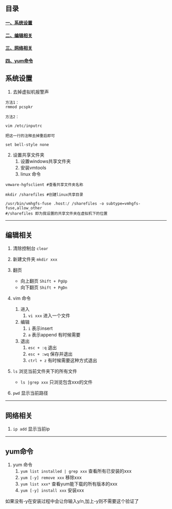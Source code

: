 ## 目录

#### [一、系统设置](#system)
#### [二、编辑相关](#edit)
#### [三、网络相关](#network)
#### [四、yum命令](#yum)


## <a id="system">系统设置</a>

1. 去掉虚拟机报警声
```
方法1：
rmmod pcspkr

方法2：

vim /etc/inputrc 

把这一行的注释去掉重启即可

set bell-style none
```

2. 设置共享文件夹
   1. 设置windows共享文件夹
   2. 安装vmtools
   3. linux 命令

```
vmware-hgfsclient #查看共享文件夹名称

mkdir /sharefiles #创建linux共享目录

/usr/bin/vmhgfs-fuse .host:/ /sharefiles -o subtype=vmhgfs-fuse,allow_other 
#/sharefiles 即为我设置的共享文件夹在虚拟机下的位置
```
---

## <a id="edit">编辑相关</a>

1. 清除控制台 `clear`
2. 新建文件夹 `mkdir xxx`
3. 翻页 
   - 向上翻页 `Shift + PgUp`
   - 向下翻页 `Shift + PgDn`
4. vim 命令
   1. 进入
      1. `vi xxx` 进入一个文件
   2. 编辑
      1. `i` 表示insert
      2. `a` 表示append 有时候需要
   3. 退出
      1. `esc + :q`  退出
      2. `esc + :wq` 保存并退出
      3. `ctrl + z`  有时候需要这种方式退出
5. `ls` 浏览当前文件夹下的所有文件
   - `ls |grep xxx` 只浏览包含xxx的文件

6. `pwd` 显示当前路径


---
## <a id="network">网络相关</a>

1.  `ip add` 显示当前ip

---
## <a id="yum">yum命令</a>

1. yum 命令
   1. `yum list installed | grep xxx` 查看所有已安装的xxx
   2. `yum [-y] remove xxx` 移除xxx
   3. `yum list xxx*` 查看yum能下载的所有版本的xxx
   4. `yum [-y] install xxx` 安装xxx

如果没有-y在安装过程中会让你输入y/n,加上-y则不需要这个验证了

















